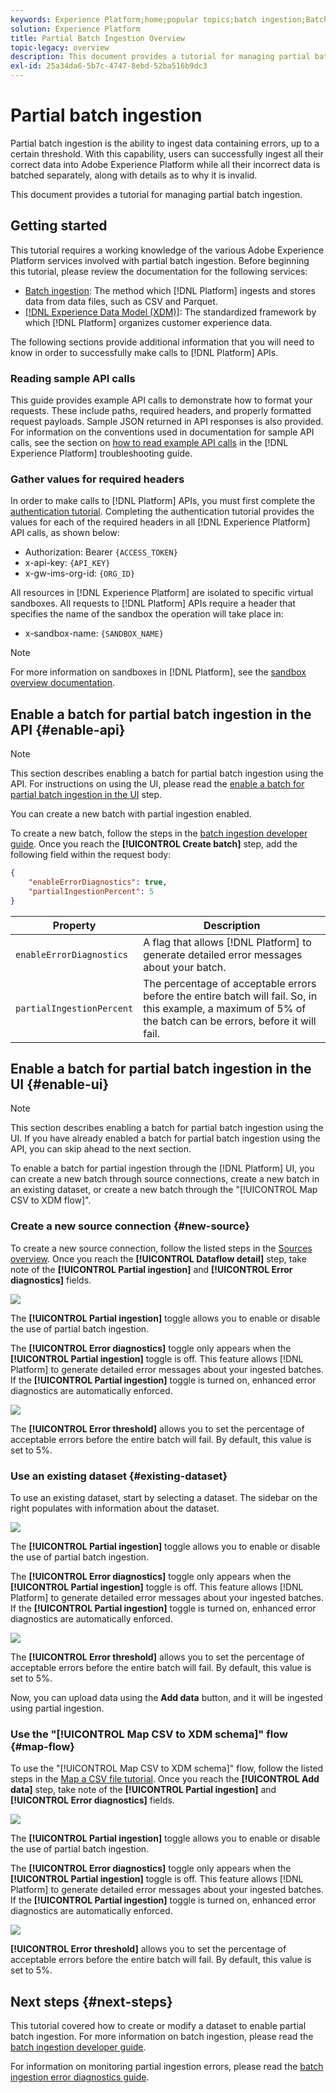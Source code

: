 ```yaml
---
keywords: Experience Platform;home;popular topics;batch ingestion;Batch ingestion;partial ingestion;Partial ingestion;Retrieve error;retrieve error;Partial batch ingestion;partial batch ingestion;partial;ingestion;Ingestion;
solution: Experience Platform
title: Partial Batch Ingestion Overview
topic-legacy: overview
description: This document provides a tutorial for managing partial batch ingestion.
exl-id: 25a34da6-5b7c-4747-8ebd-52ba516b9dc3
---
```

# Partial batch ingestion

Partial batch ingestion is the ability to ingest data containing errors, up to a certain threshold. With this capability, users can successfully ingest all their correct data into Adobe Experience Platform while all their incorrect data is batched separately, along with details as to why it is invalid.

This document provides a tutorial for managing partial batch ingestion. 

## Getting started

This tutorial requires a working knowledge of the various Adobe Experience Platform services involved with partial batch ingestion. Before beginning this tutorial, please review the documentation for the following services:

- [Batch ingestion](./overview.md): The method which [!DNL Platform] ingests and stores data from data files, such as CSV and Parquet.
- [[!DNL Experience Data Model (XDM)]](../../xdm/home.md): The standardized framework by which [!DNL Platform] organizes customer experience data.

The following sections provide additional information that you will need to know in order to successfully make calls to [!DNL Platform] APIs.

### Reading sample API calls

This guide provides example API calls to demonstrate how to format your requests. These include paths, required headers, and properly formatted request payloads. Sample JSON returned in API responses is also provided. For information on the conventions used in documentation for sample API calls, see the section on [how to read example API calls](../../landing/troubleshooting.md#how-do-i-format-an-api-request) in the [!DNL Experience Platform] troubleshooting guide.

### Gather values for required headers

In order to make calls to [!DNL Platform] APIs, you must first complete the [authentication tutorial](https://www.adobe.com/go/platform-api-authentication-en). Completing the authentication tutorial provides the values for each of the required headers in all [!DNL Experience Platform] API calls, as shown below:

- Authorization: Bearer `{ACCESS_TOKEN}`
- x-api-key: `{API_KEY}`
- x-gw-ims-org-id: `{ORG_ID}`

All resources in [!DNL Experience Platform] are isolated to specific virtual sandboxes. All requests to [!DNL Platform] APIs require a header that specifies the name of the sandbox the operation will take place in:

- x-sandbox-name: `{SANDBOX_NAME}`

>[!NOTE]
>
>For more information on sandboxes in [!DNL Platform], see the [sandbox overview documentation](../../sandboxes/home.md). 

## Enable a batch for partial batch ingestion in the API {#enable-api}

>[!NOTE]
>
>This section describes enabling a batch for partial batch ingestion using the API. For instructions on using the UI, please read the [enable a batch for partial batch ingestion in the UI](#enable-ui) step.

You can create a new batch with partial ingestion enabled.

To create a new batch, follow the steps in the [batch ingestion developer guide](./api-overview.md). Once you reach the **[!UICONTROL Create batch]** step, add the following field within the request body:

```json
{
    "enableErrorDiagnostics": true,
    "partialIngestionPercent": 5
}
```

| Property | Description |
| -------- | ----------- |
| `enableErrorDiagnostics` | A flag that allows [!DNL Platform] to generate detailed error messages about your batch. |
| `partialIngestionPercent` | The percentage of acceptable errors before the entire batch will fail. So, in this example, a maximum of 5% of the batch can be errors, before it will fail. |


## Enable a batch for partial batch ingestion in the UI {#enable-ui}

>[!NOTE]
>
>This section describes enabling a batch for partial batch ingestion using the UI. If you have already enabled a batch for partial batch ingestion using the API, you can skip ahead to the next section.

To enable a batch for partial ingestion through the [!DNL Platform] UI, you can create a new batch through source connections, create a new batch in an existing dataset, or create a new batch through the "[!UICONTROL Map CSV to XDM flow]". 

### Create a new source connection {#new-source}

To create a new source connection, follow the listed steps in the [Sources overview](../../sources/home.md). Once you reach the **[!UICONTROL Dataflow detail]** step, take note of the **[!UICONTROL Partial ingestion]** and **[!UICONTROL Error diagnostics]** fields.

![](../images/batch-ingestion/partial-ingestion/configure-batch.png)

The **[!UICONTROL Partial ingestion]** toggle allows you to enable or disable the use of partial batch ingestion.

The **[!UICONTROL Error diagnostics]** toggle only appears when the **[!UICONTROL Partial ingestion]** toggle is off. This feature allows [!DNL Platform] to generate detailed error messages about your ingested batches. If the **[!UICONTROL Partial ingestion]** toggle is turned on, enhanced error diagnostics are automatically enforced.

![](../images/batch-ingestion/partial-ingestion/configure-batch-partial-ingestion-focus.png)

The **[!UICONTROL Error threshold]** allows you to set the percentage of acceptable errors before the entire batch will fail. By default, this value is set to 5%.

### Use an existing dataset {#existing-dataset}

To use an existing dataset, start by selecting a dataset. The sidebar on the right populates with information about the dataset. 

![](../images/batch-ingestion/partial-ingestion/monitor-dataset.png)

The **[!UICONTROL Partial ingestion]** toggle allows you to enable or disable the use of partial batch ingestion.

The **[!UICONTROL Error diagnostics]** toggle only appears when the **[!UICONTROL Partial ingestion]** toggle is off. This feature allows [!DNL Platform] to generate detailed error messages about your ingested batches. If the **[!UICONTROL Partial ingestion]** toggle is turned on, enhanced error diagnostics are automatically enforced.

![](../images/batch-ingestion/partial-ingestion/monitor-dataset-partial-ingestion-focus.png)

The **[!UICONTROL Error threshold]** allows you to set the percentage of acceptable errors before the entire batch will fail. By default, this value is set to 5%.

Now, you can upload data using the **Add data** button, and it will be ingested using partial ingestion.

### Use the "[!UICONTROL Map CSV to XDM schema]" flow {#map-flow}

To use the "[!UICONTROL Map CSV to XDM schema]" flow, follow the listed steps in the [Map a CSV file tutorial](../tutorials/map-a-csv-file.md). Once you reach the **[!UICONTROL Add data]** step, take note of the **[!UICONTROL Partial ingestion]** and **[!UICONTROL Error diagnostics]** fields.

![](../images/batch-ingestion/partial-ingestion/xdm-csv-workflow.png)

The **[!UICONTROL Partial ingestion]** toggle allows you to enable or disable the use of partial batch ingestion.

The **[!UICONTROL Error diagnostics]** toggle only appears when the **[!UICONTROL Partial ingestion]** toggle is off. This feature allows [!DNL Platform] to generate detailed error messages about your ingested batches. If the **[!UICONTROL Partial ingestion]** toggle is turned on, enhanced error diagnostics are automatically enforced.

![](../images/batch-ingestion/partial-ingestion/xdm-csv-workflow-partial-ingestion-focus.png)

**[!UICONTROL Error threshold]** allows you to set the percentage of acceptable errors before the entire batch will fail. By default, this value is set to 5%.

## Next steps {#next-steps}

This tutorial covered how to create or modify a dataset to enable partial batch ingestion. For more information on batch ingestion, please read the [batch ingestion developer guide](./api-overview.md).

For information on monitoring partial ingestion errors, please read the [batch ingestion error diagnostics guide](../quality/error-diagnostics.md).
